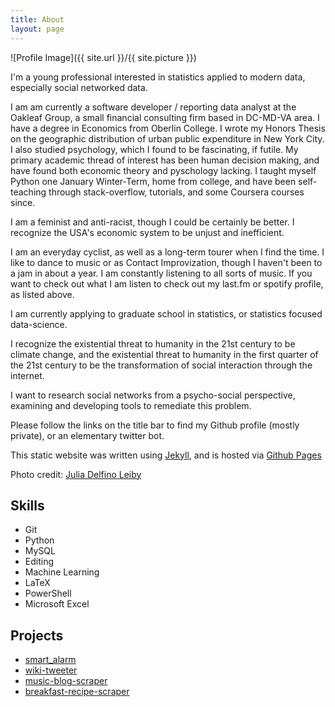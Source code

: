 ```yaml
---
title: About
layout: page
---
```

![Profile Image]({{ site.url }}/{{ site.picture }})


I'm a young professional interested in statistics applied to modern data, especially social networked data.

I am am currently a software developer / reporting data analyst at the Oakleaf Group, a small financial consulting firm based in DC-MD-VA area. I have a degree in Economics from Oberlin College. I wrote my Honors Thesis on the geographic distribution of urban public expenditure in New York City. I also studied psychology, which I found to be fascinating, if futile. My primary academic thread of interest has been human decision making, and have found both economic theory and pyschology lacking. I taught myself Python one January Winter-Term, home from college, and have been self-teaching through stack-overflow, tutorials, and some Coursera courses since.

I am a feminist and anti-racist, though I could be certainly be better. I recognize the USA's economic system to be unjust and inefficient. 

I am an everyday cyclist, as well as a long-term tourer when I find the time. I like to dance to music or as Contact Improvization, though I haven't been to a jam in about a year. I am constantly listening to all sorts of music. If you want to check out what I am listen to check out my last.fm or spotify profile, as listed above.

I am currently applying to graduate school in statistics, or statistics focused data-science. 

I recognize the existential threat to humanity in the 21st century to be climate change, and the existential threat to humanity in the first quarter of the 21st century to be the transformation of social interaction through the internet.

I want to research social networks from a psycho-social perspective, examining and developing tools to remediate this problem.

Please follow the links on the title bar to find my Github profile (mostly private), or an elementary twitter bot. 

This static website was written using [Jekyll](https://jekyllrb.com), and is hosted via [Github Pages](https://pages.github.com/)

Photo credit: [Julia Delfino Leiby](http://julialeiby.com/)

<h2>Skills</h2>

<ul class="skill-list">
	<li>Git</li>
	<li>Python</li>
	<li>MySQL</li>
	<li>Editing</li>
	<li>Machine Learning</li>
	<li>LaTeX</li>
	<li>PowerShell</li>
	<li>Microsoft Excel</li>
</ul>

<h2>Projects</h2>

<ul>
	<li><a href="https://github.com/follperson/smart_alarm">smart_alarm</a></li>
	<li><a href="https://github.com/follperson/wiki-tweeter">wiki-tweeter</a></li>
	<li><a href="https://github.com/follperson/music-blog-project">music-blog-scraper</a></li>
	<li><a href="https://github.com/follperson/breakfast-recipe-scraper">breakfast-recipe-scraper</a></li>
</ul>
